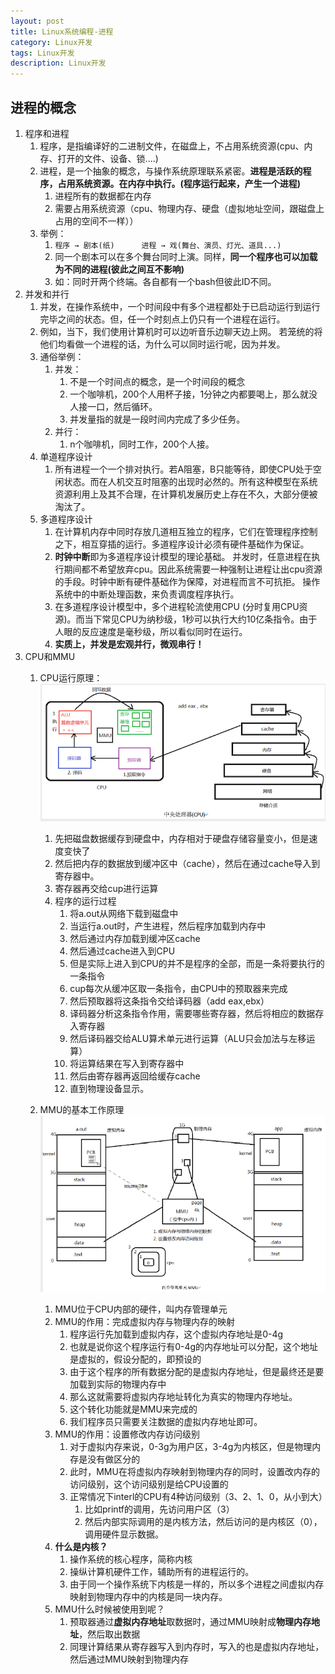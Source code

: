 ```yaml
---
layout: post
title: Linux系统编程-进程
category: Linux开发
tags: Linux开发
description: Linux开发
--- 
```


## 进程的概念
1. 程序和进程
    1. 程序，是指编译好的二进制文件，在磁盘上，不占用系统资源(cpu、内存、打开的文件、设备、锁....)
    2. 进程，是一个抽象的概念，与操作系统原理联系紧密。**进程是活跃的程序，占用系统资源。在内存中执行。(程序运行起来，产生一个进程)**
        1. 进程所有的数据都在内存
        2. 需要占用系统资源（cpu、物理内存、硬盘（虚拟地址空间，跟磁盘上占用的空间不一样））
    3. 举例：
        1. `程序 → 剧本(纸)		进程 → 戏(舞台、演员、灯光、道具...)`
        2. 同一个剧本可以在多个舞台同时上演。同样，**同一个程序也可以加载为不同的进程(彼此之间互不影响)**
        3. 如：同时开两个终端。各自都有一个bash但彼此ID不同。
2. 并发和并行
    1. 并发，在操作系统中，一个时间段中有多个进程都处于已启动运行到运行完毕之间的状态。但，任一个时刻点上仍只有一个进程在运行。
    2. 例如，当下，我们使用计算机时可以边听音乐边聊天边上网。 若笼统的将他们均看做一个进程的话，为什么可以同时运行呢，因为并发。
    3. 通俗举例：
        1. 并发：
            1. 不是一个时间点的概念，是一个时间段的概念
            2. 一个咖啡机，200个人用杯子接，1分钟之内都要喝上，那么就没人接一口，然后循环。
            3. 并发量指的就是一段时间内完成了多少任务。
        2. 并行：
            1. n个咖啡机，同时工作，200个人接。
    4. 单道程序设计
        1. 所有进程一个一个排对执行。若A阻塞，B只能等待，即使CPU处于空闲状态。而在人机交互时阻塞的出现时必然的。所有这种模型在系统资源利用上及其不合理，在计算机发展历史上存在不久，大部分便被淘汰了。
    5. 多道程序设计
        1. 在计算机内存中同时存放几道相互独立的程序，它们在管理程序控制之下，相互穿插的运行。多道程序设计必须有硬件基础作为保证。
        2. **时钟中断**即为多道程序设计模型的理论基础。 并发时，任意进程在执行期间都不希望放弃cpu。因此系统需要一种强制让进程让出cpu资源的手段。时钟中断有硬件基础作为保障，对进程而言不可抗拒。 操作系统中的中断处理函数，来负责调度程序执行。
        3. 在多道程序设计模型中，多个进程轮流使用CPU (分时复用CPU资源)。而当下常见CPU为纳秒级，1秒可以执行大约10亿条指令。由于人眼的反应速度是毫秒级，所以看似同时在运行。
        4. **实质上，并发是宏观并行，微观串行！**
3. CPU和MMU
    1. CPU运行原理：
        ![图4](https://raw.githubusercontent.com/zhoghua123/imgsBed/master/linux-11.png)
        
        1. 先把磁盘数据缓存到硬盘中，内存相对于硬盘存储容量变小，但是速度变快了
        2. 然后把内存的数据放到缓冲区中（cache），然后在通过cache导入到寄存器中。
        3. 寄存器再交给cup进行运算
        4. 程序的运行过程
            1. 将a.out从网络下载到磁盘中
            2. 当运行a.out时，产生进程，然后程序加载到内存中
            3. 然后通过内存加载到缓冲区cache
            4. 然后通过cache进入到CPU
            5. 但是实际上进入到CPU的并不是程序的全部，而是一条将要执行的一条指令
            6. cup每次从缓冲区取一条指令，由CPU中的预取器来完成
            7. 然后预取器将这条指令交给译码器（add eax,ebx）
            8. 译码器分析这条指令作用，需要哪些寄存器，然后将相应的数据存入寄存器
            9. 然后译码器交给ALU算术单元进行运算（ALU只会加法与左移运算）
            10. 将运算结果在写入到寄存器中
            11. 然后由寄存器再返回给缓存cache
            12. 直到物理设备显示。
    2. MMU的基本工作原理
        ![图4](https://raw.githubusercontent.com/zhoghua123/imgsBed/master/linux-12.png)
        
        1. MMU位于CPU内部的硬件，叫内存管理单元
        2. MMU的作用：完成虚拟内存与物理内存的映射
            1. 程序运行先加载到虚拟内存，这个虚拟内存地址是0-4g
            2. 也就是说你这个程序运行有0-4g的内存地址可以分配，这个地址是虚拟的，假设分配的，即预设的
            3. 由于这个程序的所有数据分配的是虚拟内存地址，但是最终还是要加载到实际的物理内存中
            4. 那么这就需要将虚拟内存地址转化为真实的物理内存地址。
            5. 这个转化功能就是MMU来完成的
            6. 我们程序员只需要关注数据的虚拟内存地址即可。
        3. MMU的作用：设置修改内存访问级别
            1. 对于虚拟内存来说，0-3g为用户区，3-4g为内核区，但是物理内存是没有做区分的
            2. 此时，MMU在将虚拟内存映射到物理内存的同时，设置改内存的访问级别，这个访问级别是给CPU设置的
            3. 正常情况下interl的CPU有4种访问级别（3、2、1、0，从小到大）
                1. 比如printf的调用，先访问用户区（3）
                2. 然后内部实际调用的是内核方法，然后访问的是内核区（0），调用硬件显示数据。
        4. **什么是内核？**
            1. 操作系统的核心程序，简称内核
            2. 操纵计算机硬件工作，辅助所有的进程运行的。
            3. 由于同一个操作系统下内核是一样的，所以多个进程之间虚拟内存映射到物理内存中的内核是同一块内存。
        5. MMU什么时候被使用到呢？
            1. 预取器通过**虚拟内存地址**取数据时，通过MMU映射成**物理内存地址**，然后取出数据
            2. 同理计算结果从寄存器写入到内存时，写入的也是虚拟内存地址，然后通过MMU映射到物理内存


